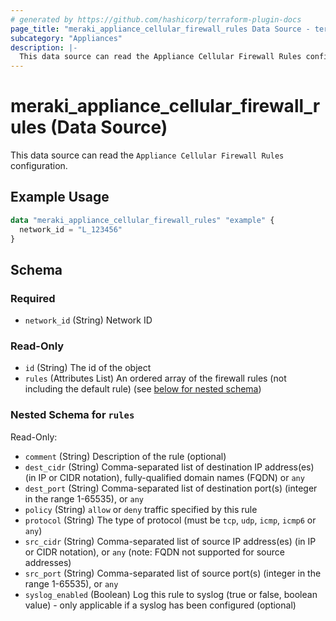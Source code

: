 ```yaml
---
# generated by https://github.com/hashicorp/terraform-plugin-docs
page_title: "meraki_appliance_cellular_firewall_rules Data Source - terraform-provider-meraki"
subcategory: "Appliances"
description: |-
  This data source can read the Appliance Cellular Firewall Rules configuration.
---
```


# meraki_appliance_cellular_firewall_rules (Data Source)

This data source can read the `Appliance Cellular Firewall Rules` configuration.

## Example Usage

```terraform
data "meraki_appliance_cellular_firewall_rules" "example" {
  network_id = "L_123456"
}
```

<!-- schema generated by tfplugindocs -->
## Schema

### Required

- `network_id` (String) Network ID

### Read-Only

- `id` (String) The id of the object
- `rules` (Attributes List) An ordered array of the firewall rules (not including the default rule) (see [below for nested schema](#nestedatt--rules))

<a id="nestedatt--rules"></a>
### Nested Schema for `rules`

Read-Only:

- `comment` (String) Description of the rule (optional)
- `dest_cidr` (String) Comma-separated list of destination IP address(es) (in IP or CIDR notation), fully-qualified domain names (FQDN) or `any`
- `dest_port` (String) Comma-separated list of destination port(s) (integer in the range 1-65535), or `any`
- `policy` (String) `allow` or `deny` traffic specified by this rule
- `protocol` (String) The type of protocol (must be `tcp`, `udp`, `icmp`, `icmp6` or `any`)
- `src_cidr` (String) Comma-separated list of source IP address(es) (in IP or CIDR notation), or `any` (note: FQDN not supported for source addresses)
- `src_port` (String) Comma-separated list of source port(s) (integer in the range 1-65535), or `any`
- `syslog_enabled` (Boolean) Log this rule to syslog (true or false, boolean value) - only applicable if a syslog has been configured (optional)
